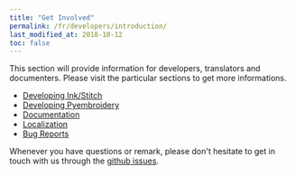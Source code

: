```yaml
---
title: "Get Involved"
permalink: /fr/developers/introduction/
last_modified_at: 2018-10-12
toc: false
---
```

This section will provide information for developers, translators and documenters.
Please visit the particular sections to get more informations.

* [Developing Ink/Stitch](/developers/inkstitch/)
* [Developing Pyembroidery](/developers/pyembroidery/)
* [Documentation](/developers/documentation/)
* [Localization](/developers/localize/)
* [Bug Reports](/developers/report-bugs/)

Whenever you have questions or remark, please don't hesitate to get in touch with us through the [github issues](https://github.com/inkstitch/inkstitch/issues).
